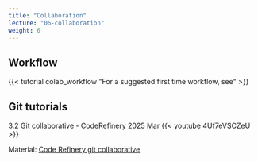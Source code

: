 ```yaml
---
title: "Collaboration"
lecture: "06-collaboration"
weight: 6
---
```


## Workflow

{{< tutorial colab_workflow "For a suggested first time workflow, see" >}}

## Git tutorials

3.2 Git collaborative - CodeRefinery 2025 Mar
{{< youtube 4Uf7eVSCZeU >}}

Material: [Code Refinery git collaborative ](https://coderefinery.github.io/git-collaborative/)
